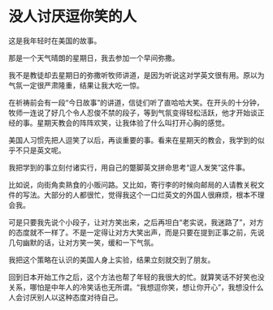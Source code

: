 # 没人讨厌逗你笑的人

这是我年轻时在美国的故事。 

那是一个天气晴朗的星期日，我去参加一个早间弥撒。 

我不是教徒却去星期日的弥撒听牧师讲道，是因为听说这对学英文很有用。原以为气氛一定很严肃隆重，结果让我大吃一惊。 

在祈祷前会有一段“今日故事”的讲道，信徒们听了直哈哈大笑。在开头的十分钟，牧师一连说了好几个令人忍俊不禁的段子，等到气氛变得轻松活跃，他才开始谈正经的事。星期天教会的阵阵欢笑，让我体验了什么叫打开心胸的感觉。 

美国人习惯先把人逗笑了以后，再谈重要的事。看来在星期天的教会，我学到的似乎不只是英文呢。 

我把学到的事立刻付诸实行，用自己的蹩脚英文拼命思考“逗人发笑”这件事。 

比如说，向街角卖熟食的小贩问路。又比如，寄行李的时候向邮局的人请教关税文件的写法。大部分的人都很忙，觉得我这个一口烂英文的外国人很麻烦，根本不理会我。 

可是只要我先说个小段子，让对方笑出来，之后再坦白“老实说，我迷路了”，对方的态度就不一样了。不是一定得让对方大笑出声，而是只要在提到正事之前，先说几句幽默的话，让对方笑一笑，缓和一下气氛。 

我把这个策略在认识的美国人身上实验，结果立刻就交到了朋友。 

回到日本开始工作之后，这个方法也帮了年轻的我很大的忙。就算笑话不好笑也没关系，哪怕是中年人的冷笑话也无所谓。“我想逗你笑，想让你开心”，我想没什么人会讨厌别人以这种态度对待自己。